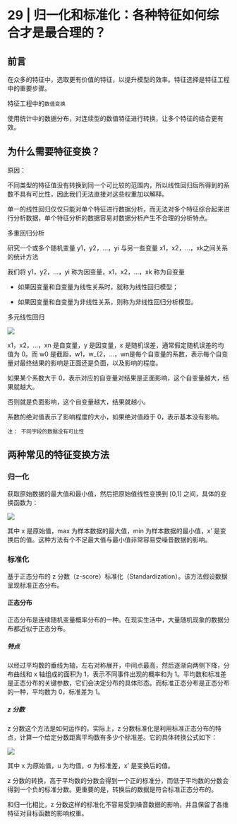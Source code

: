 # 29 | 归一化和标准化：各种特征如何综合才是最合理的？


## 前言 

在众多的特征中，选取更有价值的特征，以提升模型的效率。特征选择是特征工程中的重要步骤。

特征工程中的`数值变换`

使用统计中的数据分布，对连续型的数值特征进行转换，让多个特征的结合更有效。
 


## 为什么需要特征变换？

原因：

不同类型的特征值没有转换到同一个可比较的范围内，所以线性回归后所得到的系数不具有可比性，因此我们无法直接对这些权重加以解释。

单一的线性回归仅仅只能对单个特征进行数据分析，而无法对多个特征综合起来进行分析数据，单个特征分析的数据容易对数据分析产生不合理的分析特点。




多重回归分析

研究一个或多个随机变量 y1​，y2​，…，yi​ 与另一些变量 x1​，x2​，…，xk​ 之间关系的统计方法

我们将 y1​，y2​，…，yi​ 称为因变量，x1​，x2​，…，xk​ 称为自变量



- 如果因变量和自变量为线性关系时，就称为线性回归模型；

- 如果因变量和自变量为非线性关系，则称为非线性回归分析模型。


多元线性回归

![](https://static001.geekbang.org/resource/image/13/70/1350fcaad0a241fae13896bf85fa4d70.png)



x1​，x2​，…，xn​ 是自变量，y 是因变量，ε 是随机误差，通常假定随机误差的均值为 0。而 w0 是截距，w1​，w_{2，…，wn​ 是每个自变量的系数，表示每个自变量对最终结果的影响是正面还是负面，以及影响的程度。

如果某个系数大于 0，表示对应的自变量对结果是正面影响，这个自变量越大，结果就越大。

否则就是负面影响，这个自变量越大，结果就越小。

系数的绝对值表示了影响程度的大小，如果绝对值趋于 0，表示基本没有影响。

`注： 不同字段的数据没有可比性`


## 两种常见的特征变换方法

### 归一化


获取原始数据的最大值和最小值，然后把原始值线性变换到 [0,1] 之间，具体的变换函数为：

![](https://static001.geekbang.org/resource/image/0f/1e/0ff408fa0e7a547d2a874a76e39cc31e.png)

其中 x 是原始值，max 为样本数据的最大值，min 为样本数据的最小值，x’ 是变换后的值。这种方法有个不足最大值与最小值非常容易受噪音数据的影响。

### 标准化

基于正态分布的 z 分数（z-score）标准化（Standardization）。该方法假设数据呈现标准正态分布。

#### 正态分布

正态分布是连续随机变量概率分布的一种。在现实生活中，大量随机现象的数据分布都近似于正态分布。

##### 特点

以经过平均数的垂线为轴，左右对称展开，中间点最高，然后逐渐向两侧下降，分布曲线和 x 轴组成的面积为 1，表示不同事件出现的概率和为 1。平均数和标准差是正态分布的关键参数，它们会决定分布的具体形态。而标准正态分布是正态分布的一种，平均数为 0，标准差为 1。


##### z 分数

z 分数这个方法是如何运作的。实际上，z 分数标准化是利用标准正态分布的特点，计算一个给定分数距离平均数有多少个标准差。它的具体转换公式如下：

![](https://static001.geekbang.org/resource/image/af/01/af7092087da728c5c36819cf2ae68f01.png)

其中 x 为原始值，u 为均值，σ 为标准差，x’ 是变换后的值。


z 分数的转换，高于平均数的分数会得到一个正的标准分，而低于平均数的分数会得到一个负的标准分数。更重要的是，转换后的数据是符合标准正态分布的。

和归一化相比，z 分数这样的标准化不容易受到噪音数据的影响，并且保留了各维特征对目标函数的影响权重。





